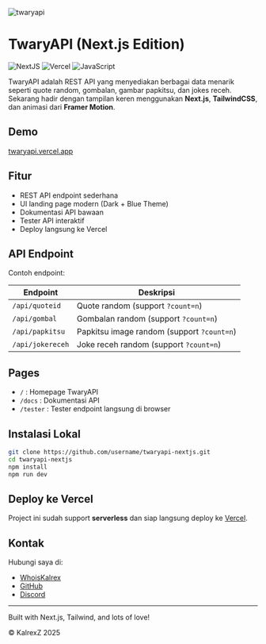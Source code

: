  ![twaryapi]()

# TwaryAPI (Next.js Edition)
 ![NextJS](https://img.shields.io/badge/Next-black?style=for-the-badge&logo=next.js&logoColor=white) ![Vercel](https://img.shields.io/badge/vercel-%23000000.svg?style=for-the-badge&logo=vercel&logoColor=white) ![JavaScript](https://img.shields.io/badge/typescript-%23007ACC.svg?style=for-the-badge&logo=typescript&logoColor=white)

TwaryAPI adalah REST API yang menyediakan berbagai data menarik seperti quote random, gombalan, gambar papkitsu, dan jokes receh. Sekarang hadir dengan tampilan keren menggunakan **Next.js**, **TailwindCSS**, dan animasi dari **Framer Motion**.

## Demo
[twaryapi.vercel.app](https://twaryapi.vercel.app)

## Fitur
- REST API endpoint sederhana
- UI landing page modern (Dark + Blue Theme)
- Dokumentasi API bawaan
- Tester API interaktif
- Deploy langsung ke Vercel

## API Endpoint
Contoh endpoint:

| Endpoint              | Deskripsi                                   |
|-----------------------|---------------------------------------------|
| `/api/quoteid`       | Quote random (support `?count=n`)          |
| `/api/gombal`        | Gombalan random (support `?count=n`)       |
| `/api/papkitsu`      | Papkitsu image random (support `?count=n`) |
| `/api/jokereceh`     | Joke receh random (support `?count=n`)     |

## Pages
- `/` : Homepage TwaryAPI
- `/docs` : Dokumentasi API
- `/tester` : Tester endpoint langsung di browser

## Instalasi Lokal
```bash
git clone https://github.com/username/twaryapi-nextjs.git
cd twaryapi-nextjs
npm install
npm run dev
```

## Deploy ke Vercel
Project ini sudah support **serverless** dan siap langsung deploy ke [Vercel](https://vercel.com).

## Kontak
Hubungi saya di:
- [WhoisKalrex](https://whoiskalrex.zone.id)
- [GitHub](https://github.com/calvgrant)
- [Discord](https://discord.com/users/715783278237450280)

---
Built with Next.js, Tailwind, and lots of love!

© KalrexZ 2025
